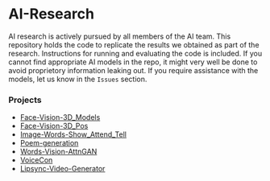 # AI-Research
AI research is actively pursued by all members of the AI team.
This repository holds the code to replicate the results we obtained as part of the research.
Instructions for running and evaluating the code is included.
If you cannot find appropriate AI models in the repo, it might very well be done to avoid proprietory information leaking out. If you require assistance with the models, let us know in the ```Issues``` section.

### Projects
* [Face-Vision-3D_Models](https://github.com/accubits/AI-Research/blob/master/Face-Vision-3D_Models/README.md)
* [Face-Vision-3D_Pos](https://github.com/accubits/AI-Research/blob/master/Face-Vision-3D_Pose/README.md)
* [Image-Words-Show_Attend_Tell](https://github.com/accubits/AI-Research/blob/master/Image-Words-Show_Attend_Tell/README.md)
* [Poem-generation](https://github.com/accubits/AI-Research/blob/master/Poem-generation/README.md)
* [Words-Vision-AttnGAN](https://github.com/accubits/AI-Research/tree/master/Words-Vision-AttnGAN)
* [VoiceCon](https://github.com/accubits/AI-Research/tree/master/VoiceCon)
* [Lipsync-Video-Generator](https://github.com/accubits/AI-Research/tree/master/Lipsync-Video-Generator)

